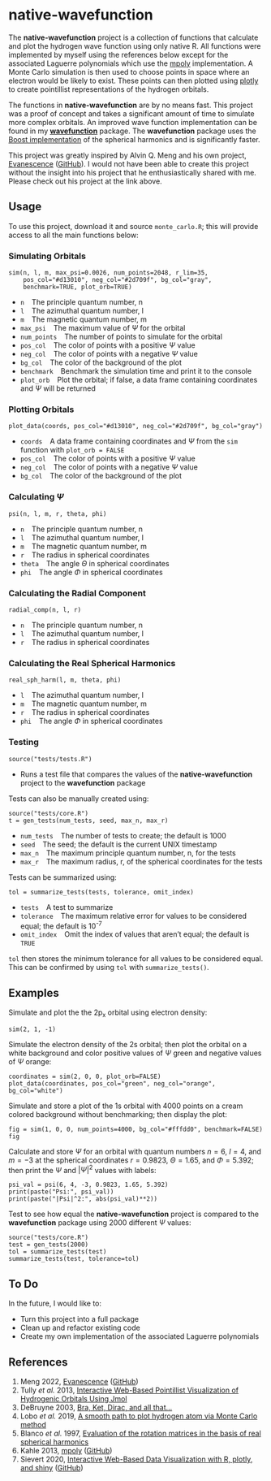 
<!-- README.md is generated from README.Rmd. Please edit that file -->

# native-wavefunction

<!-- badges: start -->
<!-- badges: end -->

The **native-wavefunction** project is a collection of functions that
calculate and plot the hydrogen wave function using only native R. All
functions were implemented by myself using the references below except
for the associated Laguerre polynomials which use the
[mpoly](https://github.com/dkahle/mpoly) implementation. A Monte Carlo
simulation is then used to choose points in space where an electron
would be likely to exist. These points can then plotted using
[plotly](https://github.com/plotly/plotly.R) to create pointillist
representations of the hydrogen orbitals.

The functions in **native-wavefunction** are by no means fast. This
project was a proof of concept and takes a significant amount of time to
simulate more complex orbitals. An improved wave function implementation
can be found in my
[**wavefunction**](https://github.com/hmlea/wavefunction) package. The
**wavefunction** package uses the [Boost
implementation](https://www.boost.org/doc/libs/1_80_0/libs/math/doc/html/math_toolkit/sf_poly/sph_harm.html)
of the spherical harmonics and is significantly faster.

This project was greatly inspired by Alvin Q. Meng and his own project,
[Evanescence](https://al2me6.github.io/evanescence)
([GitHub](https://github.com/al2me6/evanescence)). I would not have been
able to create this project without the insight into his project that he
enthusiastically shared with me. Please check out his project at the
link above.

## Usage

To use this project, download it and source `monte_carlo.R`; this will
provide access to all the main functions below:

### Simulating Orbitals

    sim(n, l, m, max_psi=0.0026, num_points=2048, r_lim=35,
        pos_col="#d13010", neg_col="#2d709f", bg_col="gray",
        benchmark=TRUE, plot_orb=TRUE)

-   `n`   The principle quantum number, n
-   `l`   The azimuthal quantum number, l
-   `m`   The magnetic quantum number, m
-   `max_psi`   The maximum value of $\Psi$ for the orbital
-   `num_points`   The number of points to simulate for the orbital
-   `pos_col`   The color of points with a positive $\Psi$ value
-   `neg_col`   The color of points with a negative $\Psi$ value
-   `bg_col`   The color of the background of the plot
-   `benchmark`   Benchmark the simulation time and print it to the
    console
-   `plot_orb`   Plot the orbital; if false, a data frame containing
    coordinates and $\Psi$ will be returned

### Plotting Orbitals

    plot_data(coords, pos_col="#d13010", neg_col="#2d709f", bg_col="gray")

-   `coords`   A data frame containing coordinates and $\Psi$ from the
    `sim` function with `plot_orb = FALSE`
-   `pos_col`   The color of points with a positive $\Psi$ value
-   `neg_col`   The color of points with a negative $\Psi$ value
-   `bg_col`   The color of the background of the plot

### Calculating $\Psi$

    psi(n, l, m, r, theta, phi)

-   `n`   The principle quantum number, n
-   `l`   The azimuthal quantum number, l
-   `m`   The magnetic quantum number, m
-   `r`   The radius in spherical coordinates
-   `theta`   The angle $\Theta$ in spherical coordinates
-   `phi`   The angle $\Phi$ in spherical coordinates

### Calculating the Radial Component

    radial_comp(n, l, r)

-   `n`   The principle quantum number, n
-   `l`   The azimuthal quantum number, l
-   `r`   The radius in spherical coordinates

### Calculating the Real Spherical Harmonics

    real_sph_harm(l, m, theta, phi)

-   `l`   The azimuthal quantum number, l
-   `m`   The magnetic quantum number, m
-   `r`   The radius in spherical coordinates
-   `phi`   The angle $\Phi$ in spherical coordinates

### Testing

    source("tests/tests.R")

-   Runs a test file that compares the values of the
    **native-wavefunction** project to the **wavefunction** package

Tests can also be manually created using:

    source("tests/core.R")
    t = gen_tests(num_tests, seed, max_n, max_r)

-   `num_tests`   The number of tests to create; the default is 1000
-   `seed`   The seed; the default is the current UNIX timestamp
-   `max_n`   The maximum principle quantum number, n, for the tests
-   `max_r`   The maximum radius, r, of the spherical coordinates for
    the tests

Tests can be summarized using:

    tol = summarize_tests(tests, tolerance, omit_index)

-   `tests`   A test to summarize
-   `tolerance`   The maximum relative error for values to be considered
    equal; the default is 10<sup>-7</sup>
-   `omit_index`   Omit the index of values that aren’t equal; the
    default is `TRUE`

`tol` then stores the minimum tolerance for all values to be considered
equal. This can be confirmed by using `tol` with `summarize_tests()`.

## Examples

Simulate and plot the the 2p<sub>x</sub> orbital using electron density:

    sim(2, 1, -1)

Simulate the electron density of the 2s orbital; then plot the orbital
on a white background and color positive values of $\Psi$ green and
negative values of $\Psi$ orange:

    coordinates = sim(2, 0, 0, plot_orb=FALSE)
    plot_data(coordinates, pos_col="green", neg_col="orange", bg_col="white")

Simulate and store a plot of the 1s orbital with 4000 points on a cream
colored background without benchmarking; then display the plot:

    fig = sim(1, 0, 0, num_points=4000, bg_col="#fffdd0", benchmark=FALSE)
    fig

Calculate and store $\Psi$ for an orbital with quantum numbers $n=6$,
$l=4$, and $m=-3$ at the spherical coordinates $r=0.9823$,
$\Theta=1.65$, and $\Phi=5.392$; then print the $\Psi$ and $|\Psi|^2$
values with labels:

    psi_val = psi(6, 4, -3, 0.9823, 1.65, 5.392)
    print(paste("Psi:", psi_val))
    print(paste("|Psi|^2:", abs(psi_val)**2))

Test to see how equal the **native-wavefunction** project is compared to
the **wavefunction** package using 2000 different $\Psi$ values:

    source("tests/core.R")
    test = gen_tests(2000)
    tol = summarize_tests(test)
    summarize_tests(test, tolerance=tol)

## To Do

In the future, I would like to:

-   Turn this project into a full package
-   Clean up and refactor existing code
-   Create my own implementation of the associated Laguerre polynomials

## References

1.  Meng 2022, [Evanescence](https://al2me6.github.io/evanescence)
    ([GitHub](https://github.com/al2me6/evanescence))
2.  Tully *et al.* 2013, [Interactive Web-Based Pointillist
    Visualization of Hydrogenic Orbitals Using
    Jmol](https://doi.org/10.1021/ed300393s)
3.  DeBruyne 2003, [Bra, Ket, Dirac, and all
    that…](https://faculty.washington.edu/seattle/physics441/441xxxindex.html)
4.  Lobo *et al.* 2019, [A smooth path to plot hydrogen atom via Monte
    Carlo method](https://doi.org/10.1590/1806-9126-RBEF-2019-0073)
5.  Blanco *et al.* 1997, [Evaluation of the rotation matrices in the
    basis of real spherical
    harmonics](https://doi.org/10.1016/S0166-1280(97)00185-1)
6.  Kahle 2013,
    [mpoly](https://journal.r-project.org/archive/2013-1/kahle.pdf)
    ([GitHub](https://github.com/dkahle/mpoly))
7.  Sievert 2020, [Interactive Web-Based Data Visualization with R,
    plotly, and shiny](https://plotly-r.com/)
    ([GitHub](https://github.com/plotly/plotly.R))
